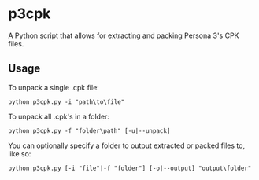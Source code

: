 # p3cpk
A Python script that allows for extracting and packing Persona 3's CPK files.

## Usage
To unpack a single .cpk file:

`python p3cpk.py -i "path\to\file"`

To unpack all .cpk's in a folder:

`python p3cpk.py -f "folder\path" [-u|--unpack]`

You can optionally specify a folder to output extracted or packed files to, like so:

`python p3cpk.py [-i "file"|-f "folder"] [-o|--output] "output\folder"`
